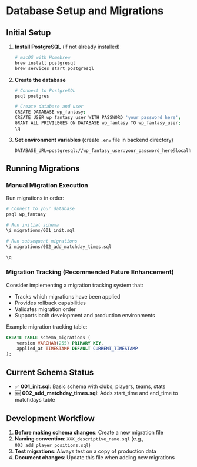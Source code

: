 # Database Setup and Migrations

## Initial Setup

1. **Install PostgreSQL** (if not already installed)
   ```bash
   # macOS with Homebrew
   brew install postgresql
   brew services start postgresql
   ```

2. **Create the database**
   ```bash
   # Connect to PostgreSQL
   psql postgres
   
   # Create database and user
   CREATE DATABASE wp_fantasy;
   CREATE USER wp_fantasy_user WITH PASSWORD 'your_password_here';
   GRANT ALL PRIVILEGES ON DATABASE wp_fantasy TO wp_fantasy_user;
   \q
   ```

3. **Set environment variables** (create `.env` file in backend directory)
   ```
   DATABASE_URL=postgresql://wp_fantasy_user:your_password_here@localhost:5432/wp_fantasy
   ```

## Running Migrations

### Manual Migration Execution
Run migrations in order:

```bash
# Connect to your database
psql wp_fantasy

# Run initial schema
\i migrations/001_init.sql

# Run subsequent migrations
\i migrations/002_add_matchday_times.sql

\q
```

### Migration Tracking (Recommended Future Enhancement)
Consider implementing a migration tracking system that:
- Tracks which migrations have been applied
- Provides rollback capabilities
- Validates migration order
- Supports both development and production environments

Example migration tracking table:
```sql
CREATE TABLE schema_migrations (
    version VARCHAR(255) PRIMARY KEY,
    applied_at TIMESTAMP DEFAULT CURRENT_TIMESTAMP
);
```

## Current Schema Status

- ✅ **001_init.sql**: Basic schema with clubs, players, teams, stats
- 🆕 **002_add_matchday_times.sql**: Adds start_time and end_time to matchdays table

## Development Workflow

1. **Before making schema changes**: Create a new migration file
2. **Naming convention**: `XXX_descriptive_name.sql` (e.g., `003_add_player_positions.sql`)
3. **Test migrations**: Always test on a copy of production data
4. **Document changes**: Update this file when adding new migrations
